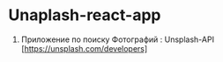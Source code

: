# Unaplash-react-app
1) Приложение по поиску Фотографий : Unsplash-API
[https://unsplash.com/developers]
